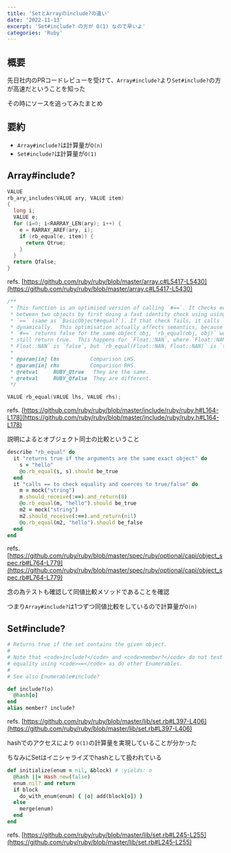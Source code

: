 ```yaml
---
title: 'SetとArrayのinclude?の違い'
date: '2022-11-13'
excerpt: 'Set#include? の方が O(1) なので早いよ'
categories: 'Ruby'
---
```


## 概要

先日社内のPRコードレビューを受けて、`Array#include?`より`Set#include?`の方が高速だということを知った

その時にソースを追ってみたまとめ

## 要約

- `Array#include?`は計算量が`O(n)`
- `Set#include?`は計算量が`O(1)`

## Array#include?

```c
VALUE
rb_ary_includes(VALUE ary, VALUE item)
{
  long i;
  VALUE e;
  for (i=0; i<RARRAY_LEN(ary); i++) {
    e = RARRAY_AREF(ary, i);
    if (rb_equal(e, item)) {
      return Qtrue;
    }
  }
  return Qfalse;
}
```

refs. [https://github.com/ruby/ruby/blob/master/array.c#L5417-L5430](https://github.com/ruby/ruby/blob/master/array.c#L5417-L5430)

```c
/**
 * This function is an optimised version of calling `#==`. It checks equality
 * between two objects by first doing a fast identity check using using C's
 * `==` (same as `BasicObject#equal?`). If that check fails, it calls `#==`
 * dynamically.  This optimisation actually affects semantics, because when
 * `#==` returns false for the same object obj, `rb_equal(obj, obj)` would
 * still return true.  This happens for `Float::NAN`, where `Float::NAN ==
 * Float::NAN` is `false`, but `rb_equal(Float::NAN, Float::NAN)` is `true`.
 *
 * @param[in] lhs          Comparison LHS.
 * @param[in] rhs          Comparison RHS.
 * @retval     RUBY_Qtrue   They are the same.
 * @retval     RUBY_Qfalse  They are different.
 */

VALUE rb_equal(VALUE lhs, VALUE rhs);
```

refs. [https://github.com/ruby/ruby/blob/master/include/ruby/ruby.h#L164-L178](https://github.com/ruby/ruby/blob/master/include/ruby/ruby.h#L164-L178)

説明によるとオブジェクト同士の比較ということ

```ruby
describe "rb_equal" do
  it "returns true if the arguments are the same exact object" do
    s = "hello"
    @o.rb_equal(s, s).should be_true
  end
  it "calls == to check equality and coerces to true/false" do
    m = mock("string")
    m.should_receive(:==).and_return(8)
    @o.rb_equal(m, "hello").should be_true
    m2 = mock("string")
    m2.should_receive(:==).and_return(nil)
    @o.rb_equal(m2, "hello").should be_false
  end
end
```

refs. [https://github.com/ruby/ruby/blob/master/spec/ruby/optional/capi/object_spec.rb#L764-L779](https://github.com/ruby/ruby/blob/master/spec/ruby/optional/capi/object_spec.rb#L764-L779)

念の為テストも確認して同値比較メソッドであることを確認

つまり`Array#include?`は1つずつ同値比較をしているので計算量が`O(n)`

## Set#include?

```ruby
# Returns true if the set contains the given object.
#
# Note that <code>include?</code> and <code>member?</code> do not test member
# equality using <code>==</code> as do other Enumerables.
#
# See also Enumerable#include?

def include?(o)
  @hash[o]
end
alias member? include?
```

refs. [https://github.com/ruby/ruby/blob/master/lib/set.rb#L397-L406](https://github.com/ruby/ruby/blob/master/lib/set.rb#L397-L406)

hashでのアクセスにより `O(1)`の計算量を実現していることが分かった

ちなみにSetはイニシャライズでhashとして扱われている

```ruby
def initialize(enum = nil, &block) # :yields: o
  @hash ||= Hash.new(false)
  enum.nil? and return
  if block
    do_with_enum(enum) { |o| add(block[o]) }
  else
    merge(enum)
  end
end
```

refs. [https://github.com/ruby/ruby/blob/master/lib/set.rb#L245-L255](https://github.com/ruby/ruby/blob/master/lib/set.rb#L245-L255)
